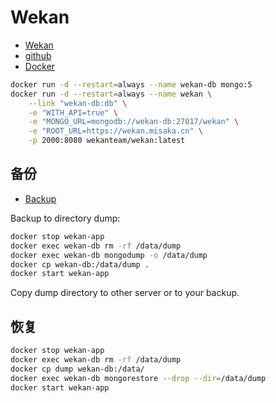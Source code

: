 # Wekan

- [Wekan](https://wekan.team/)
- [github](https://github.com/wekan/wekan)
- [Docker](https://github.com/wekan/wekan/blob/main/docs/Platforms/FOSS/Docker/Docker.md)

```bash
docker run -d --restart=always --name wekan-db mongo:5
docker run -d --restart=always --name wekan \
    --link "wekan-db:db" \
    -e "WITH_API=true" \
    -e "MONGO_URL=mongodb://wekan-db:27017/wekan" \
    -e "ROOT_URL=https://wekan.misaka.cn" \
    -p 2000:8080 wekanteam/wekan:latest
```

## 备份

- [Backup](https://github.com/wekan/wekan/wiki/Backup)

Backup to directory dump:

```sh
docker stop wekan-app
docker exec wekan-db rm -rf /data/dump
docker exec wekan-db mongodump -o /data/dump
docker cp wekan-db:/data/dump .
docker start wekan-app
```

Copy dump directory to other server or to your backup.

## 恢复

```sh
docker stop wekan-app
docker exec wekan-db rm -rf /data/dump
docker cp dump wekan-db:/data/
docker exec wekan-db mongorestore --drop --dir=/data/dump
docker start wekan-app
```
